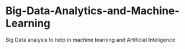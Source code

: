 # Big-Data-Analytics-and-Machine-Learning
Big Data analysis to help in machine learning and Artificial Inteligence 
